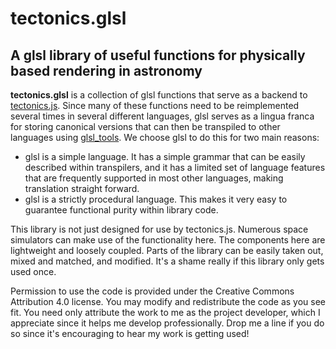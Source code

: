 # tectonics.glsl
## A glsl library of useful functions for physically based rendering in astronomy

**tectonics.glsl** is a collection of glsl functions that serve as a backend to [tectonics.js](http://davidson16807.github.io/tectonics.js/). Since many of these functions need to be reimplemented several times in several different languages, glsl serves as a lingua franca for storing canonical versions that can then be transpiled to other languages using [glsl_tools](https://github.com/davidson16807/glsl_tools). We choose glsl to do this for two main reasons:

* glsl is a simple language. It has a simple grammar that can be easily described within transpilers, and it has a limited set of language features that are frequently supported in most other languages, making translation straight forward. 
* glsl is a strictly procedural language. This makes it very easy to guarantee functional purity within library code.

This library is not just designed for use by tectonics.js. Numerous space simulators can make use of the functionality here. The components here are lightweight and loosely coupled. Parts of the library can be easily taken out, mixed and matched, and modified. It's a shame really if this library only gets used once. 

Permission to use the code is provided under the Creative Commons Attribution 4.0 license. You may modify and redistribute the code as you see fit. You need only attribute the work to me as the project developer, which I appreciate since it helps me develop professionally. Drop me a line if you do so since it's encouraging to hear my work is getting used! 

